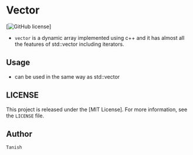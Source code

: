 # Vector

[![GitHub license](https://img.shields.io/github/license/mashape/apistatus.svg?style=flat-square)]

* `vector` is a dynamic array implemented using c++ and it has almost all the features of std::vector including iterators.

## Usage

* can be used in the same way as std::vector

## LICENSE

This project is released under the [MIT License]. For more information, see the `LICENSE` file.

## Author

`Tanish`